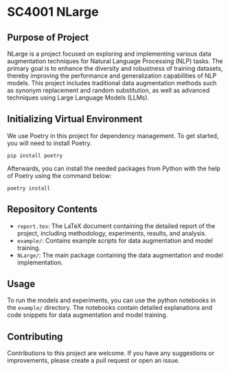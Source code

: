 # SC4001 NLarge

## Purpose of Project

NLarge is a project focused on exploring and implementing various data augmentation techniques for Natural Language Processing (NLP) tasks. The primary goal is to enhance the diversity and robustness of training datasets, thereby improving the performance and generalization capabilities of NLP models. This project includes traditional data augmentation methods such as synonym replacement and random substitution, as well as advanced techniques using Large Language Models (LLMs).

## Initializing Virtual Environment

We use Poetry in this project for dependency management. To get started, you will need to install Poetry.

```shell
pip install poetry
```

Afterwards, you can install the needed packages from Python with the help of Poetry using the command below:

```shell
poetry install
```

## Repository Contents

- `report.tex`: The LaTeX document containing the detailed report of the project, including methodology, experiments, results, and analysis.
- `example/`: Contains example scripts for data augmentation and model training.
- `NLarge/`: The main package containing the data augmentation and model implementation.

## Usage

To run the models and experiments, you can use the python notebooks in the `example/` directory. The notebooks contain detailed explanations and code snippets for data augmentation and model training.

## Contributing

Contributions to this project are welcome. If you have any suggestions or improvements, please create a pull request or open an issue.